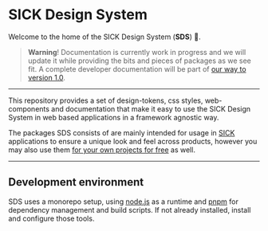 # SICK Design System

Welcome to the home of the SICK Design System (**SDS**) 🎨.

> **Warning**! Documentation is currently work in progress and we will update it while providing the bits and pieces of packages as we see fit. A complete developer documentation will be part of [our way to version 1.0](https://github.com/orgs/SickDesignSystem/projects/2/views/11?sliceBy%5Bvalue%5D=Basic+Setup).

---

This repository provides a set of design-tokens, css styles, web-components and documentation that make it easy to use the SICK Design System in web based applications in a framework agnostic way.

The packages SDS consists of are mainly intended for usage in [SICK](https://www.sick.com) applications to ensure a unique look and feel across products, however you may also use them [for your own projects for free](./LICENSE) as well.

---

## Development environment

SDS uses a monorepo setup, using [node.js](https://nodejs.org) as a runtime and [pnpm](https://pnpm.io) for dependency management and build scripts. If not already installed, install and configure those tools. 
